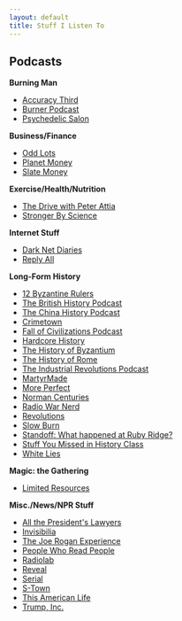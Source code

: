 ```yaml
---
layout: default
title: Stuff I Listen To
---
```


## Podcasts  

**Burning Man**  
* [Accuracy Third](https://accuracythird.com/)  
* [Burner Podcast](http://www.burnerpodcast.com/)    
* [Psychedelic Salon](https://psychedelicsalon.com/)  

**Business/Finance**  
* [Odd Lots](https://www.bloomberg.com/podcasts/odd_lots)  
* [Planet Money](https://www.npr.org/podcasts/510289/planet-money/)  
* [Slate Money](https://slate.com/podcasts/slate-money)  

**Exercise/Health/Nutrition**  
* [The Drive with Peter Attia](https://peterattiamd.com/podcast/)  
* [Stronger By Science](https://www.strongerbyscience.com/podcast/)  

**Internet Stuff**  
* [Dark Net Diaries](https://darknetdiaries.com/)  
* [Reply All](https://gimletmedia.com/reply-all/)  

**Long-Form History**  
* [12 Byzantine Rulers](https://12byzantinerulers.com/)  
* [The British History Podcast](https://www.thebritishhistorypodcast.com/)  
* [The China History Podcast](https://recordedhistory.net/china-history/)  
* [Crimetown](https://gimletmedia.com/show/crimetown/)  
* [Fall of Civilizations Podcast](https://fallofcivilizationspodcast.com/)  
* [Hardcore History](https://www.dancarlin.com/hardcore-history-series/)  
* [The History of Byzantium](https://thehistoryofbyzantium.com/)  
* [The History of Rome](http://www.thehistoryofrome.typepad.com/)  
* [The Industrial Revolutions Podcast](https://industrialrevolutionspod.com/)  
* [MartyrMade](https://www.martyrmade.com/)  
* [More Perfect](https://www.wnyc.org/shows/radiolabmoreperfect/)  
* [Norman Centuries](https://normancenturies.com/)  
* [Radio War Nerd](https://www.patreon.com/radiowarnerd)  
* [Revolutions](https://www.revolutionspodcast.com/)  
* [Slow Burn](https://slate.com/slow-burn)  
* [Standoff: What happened at Ruby Ridge?](https://feeds.megaphone.fm/slate-presents)  
* [Stuff You Missed in History Class](https://www.missedinhistory.com/)  
* [White Lies](https://www.npr.org/podcasts/510343/white-lies)  

**Magic: the Gathering**  
* [Limited Resources](http://lrcast.com/)

**Misc./News/NPR Stuff**   
* [All the President's Lawyers](https://www.kcrw.com/news-culture/shows/lrc-presents-all-the-presidents-lawyers)  
* [Invisibilia](https://www.npr.org/podcasts/510307/invisibilia)  
* [The Joe Rogan Experience](https://www.joerogan.com/)  
* [People Who Read People](https://open.spotify.com/episode/6PQP6fOKog6DFXuPPJrnpi?si=xkXQfAaxQ8-dsezD4cfskw)  
* [Radiolab](http://www.radiolab.org/)  
* [Reveal](https://www.revealnews.org/)  
* [Serial](https://serialpodcast.org/)  
* [S-Town](https://stownpodcast.org/)  
* [This American Life](https://www.thisamericanlife.org/podcast)  
* [Trump, Inc.](https://www.npr.org/podcasts/583340964/trump-inc)  
